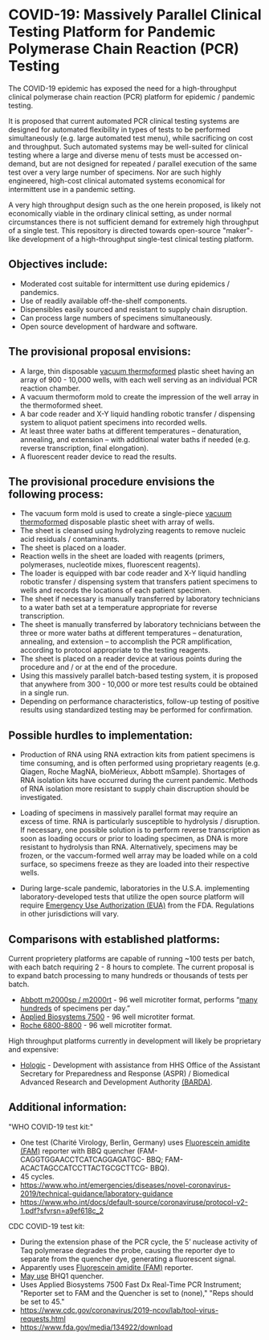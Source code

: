 # COVID-19:  Massively Parallel Clinical Testing Platform for Pandemic Polymerase Chain Reaction (PCR) Testing

The COVID-19 epidemic has exposed the need for a high-throughput clinical polymerase chain reaction (PCR) platform for epidemic / pandemic testing. 

It is proposed that current automated PCR clinical testing systems are designed for automated flexibility in types of tests to be performed simultaneously (e.g. large automated test menu), while sacrificing on cost and throughput. Such automated systems may be well-suited for clinical testing where a large and diverse menu of tests must be accessed on-demand, but are not designed for repeated / parallel execution of the same test over a very large number of specimens.  Nor are such highly engineered, high-cost clinical automated systems economical for intermittent use in a pandemic setting.

A very high throughput design such as the one herein proposed, is likely not economically viable in the ordinary clinical setting, as under normal circumstances there is not sufficient demand for extremely high throughput of a single test. This repository is directed towards open-source "maker"-like development of a high-throughput single-test clinical testing platform.  

## Objectives include:

- Moderated cost suitable for intermittent use during epidemics / pandemics.
- Use of readily available off-the-shelf components.
- Dispensibles easily sourced and resistant to supply chain disruption.
- Can process large numbers of specimens simultaneously.
- Open source development of hardware and software.

## The provisional proposal envisions:

- A large, thin disposable [vacuum thermoformed](https://youtu.be/DWWq2hH7imA?t=84) plastic sheet having an array of 900 - 10,000 wells, with each well serving as an individual PCR reaction chamber.
- A vacuum thermoform mold to create the impression of the well array in the thermoformed sheet.
- A bar code reader and X-Y liquid handling robotic transfer / dispensing system to aliquot patient specimens into recorded wells.
- At least three water baths at different temperatures – denaturation, annealing, and extension – with additional water baths if needed (e.g. reverse transcription, final elongation).
- A fluorescent reader device to read the results.

## The provisional procedure envisions the following process:

- The vacuum form mold is used to create a single-piece [vacuum thermoformed](https://youtu.be/DWWq2hH7imA?t=84) disposable plastic sheet with array of wells.
- The sheet is cleansed using hydrolyzing reagents to remove nucleic acid residuals / contaminants.
- The sheet is placed on a loader.
- Reaction wells in the sheet are loaded with reagents (primers, polymerases, nucleotide mixes, fluorescent reagents).
- The loader is equipped with bar code reader and X-Y liquid handling robotic transfer / dispensing system that transfers patient specimens to wells and records the locations of each patient specimen.
- The sheet if necessary is manually transferred by laboratory technicians to a water bath set at a temperature appropriate for reverse transcription.
- The sheet is manually transferred by laboratory technicians between the three or more water baths at different temperatures – denaturation, annealing, and extension – to accomplish the PCR amplification, according to protocol appropriate to the testing reagents.
- The sheet is placed on a reader device at various points during the procedure and / or at the end of the procedure.
- Using this massively parallel batch-based testing system, it is proposed that anywhere from 300 - 10,000 or more test results could be obtained in a single run.
- Depending on performance characteristics, follow-up testing of positive results using standardized testing may be performed for confirmation.

## Possible hurdles to implementation:

- Production of RNA using RNA extraction kits from patient specimens is time consuming, and is often performed using proprietary reagents (e.g. Qiagen, Roche MagNA, bioMérieux, Abbott mSample). Shortages of RNA isolation kits have occurred during the current pandemic. Methods of RNA isolation more resistant to supply chain discruption should be investigated.

- Loading of specimens in massively parallel format may require an excess of time. RNA is particularly susceptible to hydrolysis / disruption. If necessary, one possible solution is to perform reverse transcription as soon as loading occurs or prior to loading specimen, as DNA is more resistant to hydrolysis than RNA. Alternatively, specimens may be frozen, or the vaccum-formed well array may be loaded while on a cold surface, so specimens freeze as they are loaded into their respective wells.

- During large-scale pandemic, laboratories in the U.S.A. implementing laboratory-developed tests that utilize the open source platform will require [Emergency Use Authorization (EUA)](https://www.fda.gov/emergency-preparedness-and-response/mcm-legal-regulatory-and-policy-framework/emergency-use-authorization) from the FDA. Regulations in other jurisdictions will vary.

## Comparisons with established platforms:

Current proprietery platforms are capable of running ~100 tests per batch, with each batch requiring 2 - 8 hours to complete. The current proposal is to expand batch processing to many hundreds or thousands of tests per batch.

- [Abbott m2000sp / m2000rt](https://www.molecular.abbott/us/en/products/instrumentation/m2000-realtime-system) -  96 well microtiter format, performs “[many hundreds](https://www.youtube.com/watch?v=IAU1BC21RsY) of specimens per day.”
- [Applied Biosystems 7500](https://www.thermofisher.com/us/en/home/life-science/pcr/real-time-pcr/real-time-pcr-instruments/7500-fast-real-time-pcr-system.html)  - 96 well microtiter format.
- [Roche 6800-8800](https://diagnostics.roche.com/us/en/products/systems/cobas-8800-system.html) - 96 well microtiter format.

High throughput platforms currently in development will likely be proprietary and expensive:
- [Hologic](https://www.hhs.gov/about/news/2020/03/09/hhs-supports-development-of-first-high-throughput-covid-19-diagnostic-test.html) - Development with assistance from HHS Office of the Assistant Secretary for Preparedness and Response (ASPR) / Biomedical Advanced Research and Development Authority [(BARDA)](https://www.phe.gov/about/barda/Pages/default.aspx).

## Additional information:

"WHO COVID-19 test kit:"

- One test (Charité Virology, Berlin, Germany) uses [Fluorescein amidite (FAM)](https://en.wikipedia.org/wiki/Fluorescein_amidite) reporter with BBQ quencher (FAM-CAGGTGGAACCTCATCAGGAGATGC- BBQ; FAM-ACACTAGCCATCCTTACTGCGCTTCG- BBQ).
- 45 cycles.
- https://www.who.int/emergencies/diseases/novel-coronavirus-2019/technical-guidance/laboratory-guidance
- https://www.who.int/docs/default-source/coronaviruse/protocol-v2-1.pdf?sfvrsn=a9ef618c_2

CDC COVID-19 test kit:

- During the extension phase of the PCR cycle, the 5’ nuclease activity of Taq polymerase degrades the probe, causing the reporter dye to separate from the quencher dye, generating a fluorescent signal.
- Apparently uses [Fluorescein amidite (FAM)](https://en.wikipedia.org/wiki/Fluorescein_amidite) reporter.
- [May use](https://www.cdc.gov/coronavirus/2019-ncov/lab/rt-pcr-panel-primer-probes.html) BHQ1 quencher.
- Uses Applied Biosystems 7500 Fast Dx Real-Time PCR Instrument; "Reporter set to FAM and the Quencher is set to (none)," "Reps should be set to 45."
- https://www.cdc.gov/coronavirus/2019-ncov/lab/tool-virus-requests.html
- https://www.fda.gov/media/134922/download
